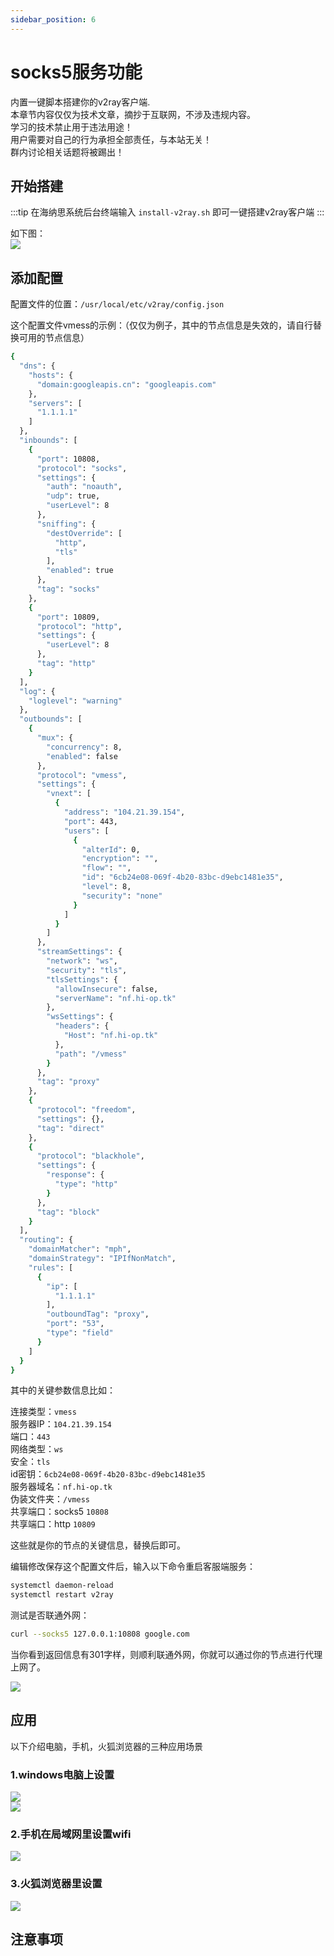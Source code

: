 ```yaml
---
sidebar_position: 6
---
```


# socks5服务功能

内置一键脚本搭建你的v2ray客户端.  
本章节内容仅仅为技术文章，摘抄于互联网，不涉及违规内容。  
学习的技术禁止用于违法用途！  
用户需要对自己的行为承担全部责任，与本站无关！  
群内讨论相关话题将被踢出！  

## 开始搭建

:::tip
在海纳思系统后台终端输入 ```install-v2ray.sh``` 即可一键搭建v2ray客户端
:::

如下图：  
![](./img/v2ray-install.jpg)  


## 添加配置

配置文件的位置：`/usr/local/etc/v2ray/config.json`

这个配置文件vmess的示例：（仅仅为例子，其中的节点信息是失效的，请自行替换可用的节点信息）

```bash
{
  "dns": {
    "hosts": {
      "domain:googleapis.cn": "googleapis.com"
    },
    "servers": [
      "1.1.1.1"
    ]
  },
  "inbounds": [
    {
      "port": 10808,
      "protocol": "socks",
      "settings": {
        "auth": "noauth",
        "udp": true,
        "userLevel": 8
      },
      "sniffing": {
        "destOverride": [
          "http",
          "tls"
        ],
        "enabled": true
      },
      "tag": "socks"
    },
    {
      "port": 10809,
      "protocol": "http",
      "settings": {
        "userLevel": 8
      },
      "tag": "http"
    }
  ],
  "log": {
    "loglevel": "warning"
  },
  "outbounds": [
    {
      "mux": {
        "concurrency": 8,
        "enabled": false
      },
      "protocol": "vmess",
      "settings": {
        "vnext": [
          {
            "address": "104.21.39.154",
            "port": 443,
            "users": [
              {
                "alterId": 0,
                "encryption": "",
                "flow": "",
                "id": "6cb24e08-069f-4b20-83bc-d9ebc1481e35",
                "level": 8,
                "security": "none"
              }
            ]
          }
        ]
      },
      "streamSettings": {
        "network": "ws",
        "security": "tls",
        "tlsSettings": {
          "allowInsecure": false,
          "serverName": "nf.hi-op.tk"
        },
        "wsSettings": {
          "headers": {
            "Host": "nf.hi-op.tk"
          },
          "path": "/vmess"
        }
      },
      "tag": "proxy"
    },
    {
      "protocol": "freedom",
      "settings": {},
      "tag": "direct"
    },
    {
      "protocol": "blackhole",
      "settings": {
        "response": {
          "type": "http"
        }
      },
      "tag": "block"
    }
  ],
  "routing": {
    "domainMatcher": "mph",
    "domainStrategy": "IPIfNonMatch",
    "rules": [
      {
        "ip": [
          "1.1.1.1"
        ],
        "outboundTag": "proxy",
        "port": "53",
        "type": "field"
      }
    ]
  }
}
```

其中的关键参数信息比如：

连接类型：`vmess`  
服务器IP：`104.21.39.154`  
端口：`443`  
网络类型：`ws`  
安全：`tls`  
id密钥：`6cb24e08-069f-4b20-83bc-d9ebc1481e35`  
服务器域名：`nf.hi-op.tk`  
伪装文件夹：`/vmess`   
共享端口：socks5  `10808`   
共享端口：http  `10809`   

这些就是你的节点的关键信息，替换后即可。


编辑修改保存这个配置文件后，输入以下命令重启客服端服务：

```bash
systemctl daemon-reload
systemctl restart v2ray
```

测试是否联通外网：

```bash
curl --socks5 127.0.0.1:10808 google.com
```

当你看到返回信息有301字样，则顺利联通外网，你就可以通过你的节点进行代理上网了。

![](./img/curl-google.jpg)  


## 应用

以下介绍电脑，手机，火狐浏览器的三种应用场景

### 1.windows电脑上设置

![](./img/win1.png)  
![](./img/win2.png)  


### 2.手机在局域网里设置wifi

![](./img/andriod-http.png)  

### 3.火狐浏览器里设置

![](./img/firefoxset.png)  


## 注意事项

